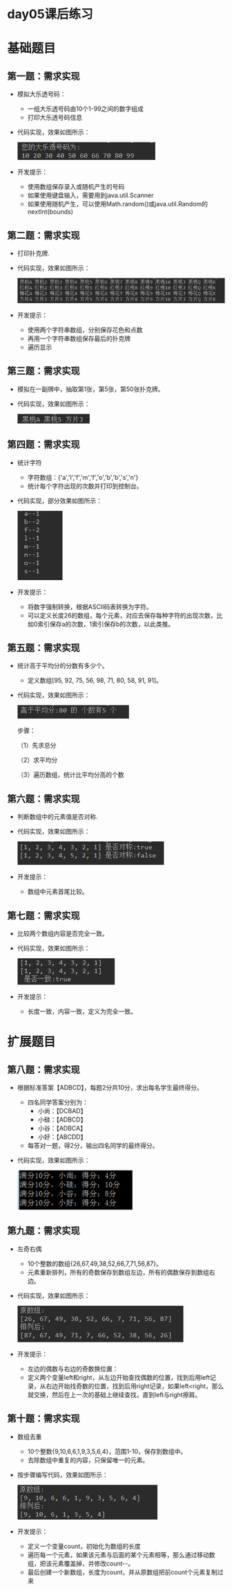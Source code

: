# day05课后练习

# 基础题目

## 第一题：需求实现

* 模拟大乐透号码：

  * 一组大乐透号码由10个1-99之间的数字组成
  * 打印大乐透号码信息

* 代码实现，效果如图所示：

  ![](img\1.jpg)

* 开发提示：

  * 使用数组保存录入或随机产生的号码
  * 如果使用键盘输入，需要用到java.util.Scanner
  * 如果使用随机产生，可以使用Math.random()或java.util.Random的nextInt(bounds)


## 第二题：需求实现

* 打印扑克牌.


* 代码实现，效果如图所示：

  ![](img\2.jpg)

* 开发提示：

  * 使用两个字符串数组，分别保存花色和点数
  * 再用一个字符串数组保存最后的扑克牌
  * 遍历显示

## 第三题：需求实现

* 模拟在一副牌中，抽取第1张，第5张，第50张扑克牌。

* 代码实现，效果如图所示：

  ![](img\3.jpg)

  



## 第四题：需求实现

* 统计字符

  * 字符数组：{'a','l','f','m','f','o','b','b','s','n'}
  * 统计每个字符出现的次数并打印到控制台。

* 代码实现，部分效果如图所示：

  ![](img\4.jpg)

* 开发提示：

  * 将数字强制转换，根据ASCII码表转换为字符。
  * 可以定义长度26的数组，每个元素，对应去保存每种字符的出现次数，比如0索引保存a的次数，1索引保存b的次数，以此类推。



## 第五题：需求实现

* 统计高于平均分的分数有多少个。
  * 定义数组[95, 92, 75, 56, 98, 71, 80, 58, 91, 91]。


* 代码实现，效果如图所示：

  ![](img\5.jpg)

  步骤：

  （1）先求总分

  （2）求平均分

  （3）遍历数组，统计比平均分高的个数


## 第六题：需求实现

* 判断数组中的元素值是否对称.

* 代码实现，效果如图所示：

  ![](img\6.jpg)

* 开发提示：

  * 数组中元素首尾比较。

  


## 第七题：需求实现

* 比较两个数组内容是否完全一致。

* 代码实现，效果如图所示：

  ![](img\7.jpg)

* 开发提示：

  * 长度一致，内容一致，定义为完全一致。

  

# 扩展题目

## 第八题：需求实现

- 根据标准答案【ADBCD】，每题2分共10分，求出每名学生最终得分。

  - 四名同学答案分别为：
    - 小尚：【DCBAD】
    - 小硅：【ADBCD】
    - 小谷：【ADBCA】
    - 小好：【ABCDD】
  - 每答对一题，得2分，输出四名同学的最终得分。

- 代码实现，效果如图所示：

  ![1557474285266](img/8.png)



## 第九题：需求实现

- 左奇右偶

  -  10个整数的数组{26,67,49,38,52,66,7,71,56,87}。
  - 元素重新排列，所有的奇数保存到数组左边，所有的偶数保存到数组右边。

- 代码实现，效果如图所示：

  ![](img\9.jpg)

- 开发提示：

  - 左边的偶数与右边的奇数换位置：
  - 定义两个变量left和right，从左边开始查找偶数的位置，找到后用left记录，从右边开始找奇数的位置，找到后用right记录，如果left<right，那么就交换，然后在上一次的基础上继续查找，直到left与right擦肩。



## 第十题：需求实现

* 数组去重

  * 10个整数{9,10,6,6,1,9,3,5,6,4}，范围1-10，保存到数组中。
  * 去除数组中重复的内容，只保留唯一的元素。

* 按步骤编写代码，效果如图所示：

  ![](img\10.jpg)

* 开发提示：

  - 定义一个变量count，初始化为数组的长度
  - 遍历每一个元素，如果该元素与后面的某个元素相等，那么通过移动数组，把该元素覆盖掉，并修改count--。
  - 最后创建一个新数组，长度为count，并从原数组把前count个元素复制过来

